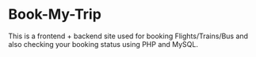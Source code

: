 # Book-My-Trip
This is a frontend + backend site used for booking Flights/Trains/Bus and also checking your booking status using PHP and MySQL.
